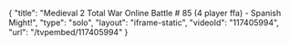 {
    "title": "Medieval 2 Total War Online Battle # 85 (4 player ffa) - Spanish Might!",
    "type": "solo",
    "layout": "iframe-static",
    "videoId": "117405994",
    "url": "\/tvpembed\/117405994"
}